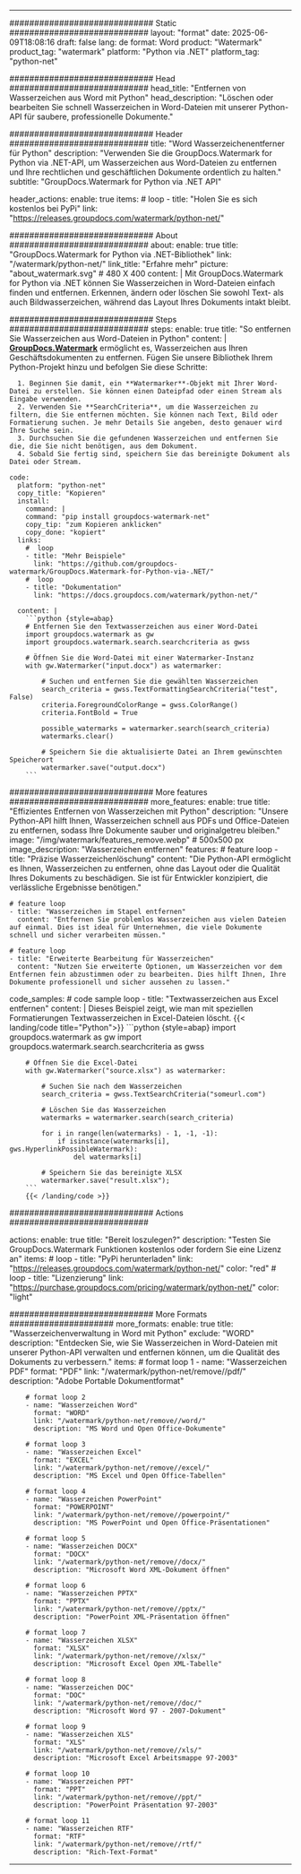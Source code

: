
---
############################# Static ############################
layout: "format"
date:  2025-06-09T18:08:16
draft: false
lang: de
format: Word
product: "Watermark"
product_tag: "watermark"
platform: "Python via .NET"
platform_tag: "python-net"

############################# Head ############################
head_title: "Entfernen von Wasserzeichen aus Word mit Python"
head_description: "Löschen oder bearbeiten Sie schnell Wasserzeichen in Word-Dateien mit unserer Python-API für saubere, professionelle Dokumente."

############################# Header ############################
title: "Word Wasserzeichenentferner für Python" 
description: "Verwenden Sie die GroupDocs.Watermark for Python via .NET-API, um Wasserzeichen aus Word-Dateien zu entfernen und Ihre rechtlichen und geschäftlichen Dokumente ordentlich zu halten."
subtitle: "GroupDocs.Watermark for Python via .NET API" 

header_actions:
  enable: true
  items:
    #  loop
    - title: "Holen Sie es sich kostenlos bei PyPi"
      link: "https://releases.groupdocs.com/watermark/python-net/"
      
############################# About ############################
about:
    enable: true
    title: "GroupDocs.Watermark for Python via .NET-Bibliothek"
    link: "/watermark/python-net/"
    link_title: "Erfahre mehr"
    picture: "about_watermark.svg" # 480 X 400
    content: |
       Mit GroupDocs.Watermark for Python via .NET können Sie Wasserzeichen in Word-Dateien einfach finden und entfernen. Erkennen, ändern oder löschen Sie sowohl Text- als auch Bildwasserzeichen, während das Layout Ihres Dokuments intakt bleibt.

############################# Steps ############################
steps:
    enable: true
    title: "So entfernen Sie Wasserzeichen aus Word-Dateien in Python"
    content: |
      **[GroupDocs.Watermark](https://products.groupdocs.com/watermark/python-net/)** ermöglicht es, Wasserzeichen aus Ihren Geschäftsdokumenten zu entfernen. Fügen Sie unsere Bibliothek Ihrem Python-Projekt hinzu und befolgen Sie diese Schritte:
      
      1. Beginnen Sie damit, ein **Watermarker**-Objekt mit Ihrer Word-Datei zu erstellen. Sie können einen Dateipfad oder einen Stream als Eingabe verwenden.
      2. Verwenden Sie **SearchCriteria**, um die Wasserzeichen zu filtern, die Sie entfernen möchten. Sie können nach Text, Bild oder Formatierung suchen. Je mehr Details Sie angeben, desto genauer wird Ihre Suche sein.
      3. Durchsuchen Sie die gefundenen Wasserzeichen und entfernen Sie die, die Sie nicht benötigen, aus dem Dokument.
      4. Sobald Sie fertig sind, speichern Sie das bereinigte Dokument als Datei oder Stream.
   
    code:
      platform: "python-net"
      copy_title: "Kopieren"
      install:
        command: |
        command: "pip install groupdocs-watermark-net"
        copy_tip: "zum Kopieren anklicken"
        copy_done: "kopiert"
      links:
        #  loop
        - title: "Mehr Beispiele"
          link: "https://github.com/groupdocs-watermark/GroupDocs.Watermark-for-Python-via-.NET/"
        #  loop
        - title: "Dokumentation"
          link: "https://docs.groupdocs.com/watermark/python-net/"
          
      content: |
        ```python {style=abap}
        # Entfernen Sie den Textwasserzeichen aus einer Word-Datei
        import groupdocs.watermark as gw
        import groupdocs.watermark.search.searchcriteria as gwss

        # Öffnen Sie die Word-Datei mit einer Watermarker-Instanz
        with gw.Watermarker("input.docx") as watermarker:

            # Suchen und entfernen Sie die gewählten Wasserzeichen
            search_criteria = gwss.TextFormattingSearchCriteria("test", False)
            criteria.ForegroundColorRange = gwss.ColorRange()
            criteria.FontBold = True

            possible_watermarks = watermarker.search(search_criteria)
            watermarks.clear()

            # Speichern Sie die aktualisierte Datei an Ihrem gewünschten Speicherort
            watermarker.save("output.docx")
        ```            

############################# More features ############################
more_features:
  enable: true
  title: "Effizientes Entfernen von Wasserzeichen mit Python"
  description: "Unsere Python-API hilft Ihnen, Wasserzeichen schnell aus PDFs und Office-Dateien zu entfernen, sodass Ihre Dokumente sauber und originalgetreu bleiben."
  image: "/img/watermark/features_remove.webp" # 500x500 px
  image_description: "Wasserzeichen entfernen"
  features:
    # feature loop
    - title: "Präzise Wasserzeichenlöschung"
      content: "Die Python-API ermöglicht es Ihnen, Wasserzeichen zu entfernen, ohne das Layout oder die Qualität Ihres Dokuments zu beschädigen. Sie ist für Entwickler konzipiert, die verlässliche Ergebnisse benötigen."

    # feature loop
    - title: "Wasserzeichen im Stapel entfernen"
      content: "Entfernen Sie problemlos Wasserzeichen aus vielen Dateien auf einmal. Dies ist ideal für Unternehmen, die viele Dokumente schnell und sicher verarbeiten müssen."

    # feature loop
    - title: "Erweiterte Bearbeitung für Wasserzeichen"
      content: "Nutzen Sie erweiterte Optionen, um Wasserzeichen vor dem Entfernen fein abzustimmen oder zu bearbeiten. Dies hilft Ihnen, Ihre Dokumente professionell und sicher aussehen zu lassen."
      
  code_samples:
    # code sample loop
    - title: "Textwasserzeichen aus Excel entfernen"
      content: |
        Dieses Beispiel zeigt, wie man mit speziellen Formatierungen Textwasserzeichen in Excel-Dateien löscht.
        {{< landing/code title="Python">}}
        ```python {style=abap}
        import groupdocs.watermark as gw
        import groupdocs.watermark.search.searchcriteria as gwss

        # Öffnen Sie die Excel-Datei
        with gw.Watermarker("source.xlsx") as watermarker:

            # Suchen Sie nach dem Wasserzeichen
            search_criteria = gwss.TextSearchCriteria("someurl.com")

            # Löschen Sie das Wasserzeichen
            watermarks = watermarker.search(search_criteria)

            for i in range(len(watermarks) - 1, -1, -1):
                if isinstance(watermarks[i], gws.HyperlinkPossibleWatermark):
                    del watermarks[i]

            # Speichern Sie das bereinigte XLSX
            watermarker.save("result.xlsx");
        ```
        {{< /landing/code >}}


############################# Actions ############################

actions:
  enable: true
  title: "Bereit loszulegen?"
  description: "Testen Sie GroupDocs.Watermark Funktionen kostenlos oder fordern Sie eine Lizenz an"
  items:
    #  loop
    - title: "PyPi herunterladen"
      link: "https://releases.groupdocs.com/watermark/python-net/"
      color: "red"
        #  loop
    - title: "Lizenzierung"
      link: "https://purchase.groupdocs.com/pricing/watermark/python-net/"
      color: "light"


############################# More Formats #####################
more_formats:
    enable: true
    title: "Wasserzeichenverwaltung in Word mit Python"
    exclude: "WORD"
    description: "Entdecken Sie, wie Sie Wasserzeichen in Word-Dateien mit unserer Python-API verwalten und entfernen können, um die Qualität des Dokuments zu verbessern."
    items: 
        # format loop 1
        - name: "Wasserzeichen PDF"
          format: "PDF"
          link: "/watermark/python-net/remove//pdf/"
          description: "Adobe Portable Dokumentformat"

        # format loop 2
        - name: "Wasserzeichen Word"
          format: "WORD"
          link: "/watermark/python-net/remove//word/"
          description: "MS Word und Open Office-Dokumente"
          
        # format loop 3
        - name: "Wasserzeichen Excel"
          format: "EXCEL"
          link: "/watermark/python-net/remove//excel/"
          description: "MS Excel und Open Office-Tabellen"

        # format loop 4
        - name: "Wasserzeichen PowerPoint"
          format: "POWERPOINT"
          link: "/watermark/python-net/remove//powerpoint/"
          description: "MS PowerPoint und Open Office-Präsentationen"

        # format loop 5
        - name: "Wasserzeichen DOCX"
          format: "DOCX"
          link: "/watermark/python-net/remove//docx/"
          description: "Microsoft Word XML-Dokument öffnen"
          
        # format loop 6
        - name: "Wasserzeichen PPTX"
          format: "PPTX"
          link: "/watermark/python-net/remove//pptx/"
          description: "PowerPoint XML-Präsentation öffnen"
          
        # format loop 7
        - name: "Wasserzeichen XLSX"
          format: "XLSX"
          link: "/watermark/python-net/remove//xlsx/"
          description: "Microsoft Excel Open XML-Tabelle"

        # format loop 8
        - name: "Wasserzeichen DOC"
          format: "DOC"
          link: "/watermark/python-net/remove//doc/"
          description: "Microsoft Word 97 - 2007-Dokument"

        # format loop 9
        - name: "Wasserzeichen XLS"
          format: "XLS"
          link: "/watermark/python-net/remove//xls/"
          description: "Microsoft Excel Arbeitsmappe 97-2003"

        # format loop 10
        - name: "Wasserzeichen PPT"
          format: "PPT"
          link: "/watermark/python-net/remove//ppt/"
          description: "PowerPoint Präsentation 97-2003"

        # format loop 11
        - name: "Wasserzeichen RTF"
          format: "RTF"
          link: "/watermark/python-net/remove//rtf/"
          description: "Rich-Text-Format"

---